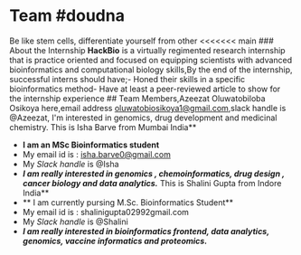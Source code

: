 # Team #doudna
Be like stem cells, differentiate yourself from other                     <<<<<<< main                   ### About the Internship   **HackBio** is a virtually regimented research internship that is practice oriented and focused on equipping scientists with advanced bioinformatics and computational biology skills,By the end of the internship, successful interns should have;- Honed their skills in a specific bioinformatics method- Have at least a peer-reviewed article to show for the internship experience                    ## Team Members,Azeezat Oluwatobiloba Osikoya here,email address oluwatobiosikoya1@gmail.com,slack handle is @Azeezat, I'm interested in genomics, drug development and medicinal chemistry. 
This is Isha Barve from Mumbai India**
+ **I am an MSc Bioinformatics student**
+  My email id is : isha.barve0@gmail.com 
+  My _Slack handle_ is @Isha 
+  ***I am really interested in genomics , chemoinformatics, drug design , cancer biology and data analytics.***
This is Shalini Gupta from Indore India**
+ ** I am currently pursing M.Sc. Bioinformatics Student**
+ My email id is : shalinigupta02992gmail.com
+ My _Slack handle_ is @Shalini
+  ***I am really interested in bioinformatics frontend, data analytics, genomics, vaccine informatics and proteomics.***
